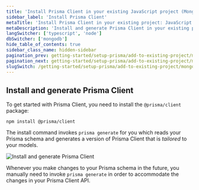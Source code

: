 ```yaml
---
title: 'Install Prisma Client in your existing JavaScript project (MongoDB)'
sidebar_label: 'Install Prisma Client'
metaTitle: 'Install Prisma Client in your existing project: JavaScript and MongoDB'
metaDescription: 'Install and generate Prisma Client in your existing project using a MongoDB database and Javascript.'
langSwitcher: ['typescript', 'node']
dbSwitcher: ['mongodb']
hide_table_of_contents: true
sidebar_class_name: hidden-sidebar
pagination_prev: getting-started/setup-prisma/add-to-existing-project/mongodb/introspection-node-mongodb
pagination_next: getting-started/setup-prisma/add-to-existing-project/mongodb/querying-the-database-node-mongodb
slugSwitch: /getting-started/setup-prisma/add-to-existing-project/mongodb/install-prisma-client-
---
```


## Install and generate Prisma Client

To get started with Prisma Client, you need to install the `@prisma/client` package:

```terminal copy
npm install @prisma/client
```

The install command invokes `prisma generate` for you which reads your Prisma schema and generates a version of Prisma Client that is _tailored_ to your models.

![Install and generate Prisma Client](/img/getting-started/prisma-client-install-and-generate.png)

Whenever you make changes to your Prisma schema in the future, you manually need to invoke `prisma generate` in order to accommodate the changes in your Prisma Client API.
